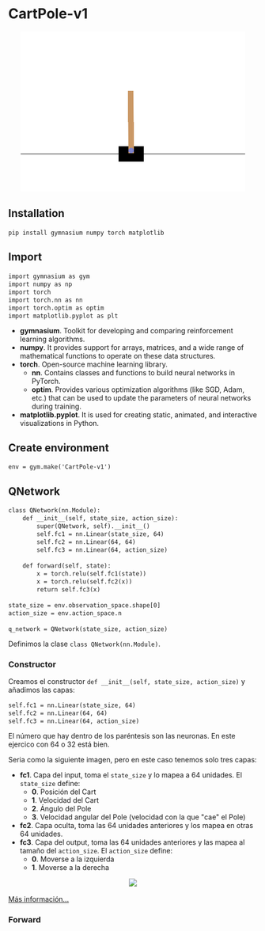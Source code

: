 # CartPole-v1

<p align="center">
  <img src="img/default.png" />
</p>

## Installation

```
pip install gymnasium numpy torch matplotlib
```

## Import

```
import gymnasium as gym
import numpy as np
import torch
import torch.nn as nn
import torch.optim as optim
import matplotlib.pyplot as plt
```

- **gymnasium**. Toolkit for developing and comparing reinforcement learning algorithms.
- **numpy**. It provides support for arrays, matrices, and a wide range of mathematical functions to operate on these data structures.
- **torch**. Open-source machine learning library.
  - **nn**. Contains classes and functions to build neural networks in PyTorch.
  - **optim**. Provides various optimization algorithms (like SGD, Adam, etc.) that can be used to update the parameters of neural networks during training.
- **matplotlib.pyplot**. It is used for creating static, animated, and interactive visualizations in Python.

## Create environment

```
env = gym.make('CartPole-v1')
```

## QNetwork

```
class QNetwork(nn.Module):
    def __init__(self, state_size, action_size):
        super(QNetwork, self).__init__()
        self.fc1 = nn.Linear(state_size, 64)
        self.fc2 = nn.Linear(64, 64)
        self.fc3 = nn.Linear(64, action_size)
        
    def forward(self, state):
        x = torch.relu(self.fc1(state))
        x = torch.relu(self.fc2(x))
        return self.fc3(x)
    
state_size = env.observation_space.shape[0]
action_size = env.action_space.n

q_network = QNetwork(state_size, action_size)
```

Definimos la clase `class QNetwork(nn.Module)`.

### Constructor

Creamos el constructor `def __init__(self, state_size, action_size)` y añadimos las capas:
```
self.fc1 = nn.Linear(state_size, 64)
self.fc2 = nn.Linear(64, 64)
self.fc3 = nn.Linear(64, action_size)
```
El número que hay dentro de los paréntesis son las neuronas. En este ejercico con 64 o 32 está bien.

Seria como la siguiente imagen, pero en este caso tenemos solo tres capas:

- **fc1**. Capa del input, toma el `state_size` y lo mapea a 64 unidades. El `state_size` define:
  - **0**. Posición del Cart
  - **1**. Velocidad del Cart
  - **2**. Ángulo del Pole
  - **3**. Velocidad angular del Pole (velocidad con la que "cae" el Pole)
- **fc2**. Capa oculta, toma las 64 unidades anteriores y los mapea en otras 64 unidades.
- **fc3**. Capa del output, toma las 64 unidades anteriores y las mapea al tamaño del `action_size`. El `action_size` define:
  - **0**. Moverse a la izquierda
  - **1**. Moverse a la derecha

<p align='center'>
  <img src='https://chatgpt-farsi.com/wp-content/uploads/2023/08/5.png'>
</p>

[Más información...](https://gymnasium.farama.org/environments/classic_control/cart_pole/)

### Forward